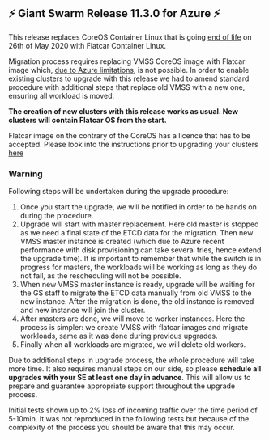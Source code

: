 ## :zap:  Giant Swarm Release 11.3.0 for Azure :zap:

This release replaces CoreOS Container Linux that is going [end of life](https://coreos.com/os/eol/) on 26th of May 2020 with Flatcar Container Linux. 

Migration process requires replacing VMSS CoreOS image with Flatcar image which, [due to Azure limitations](https://docs.microsoft.com/en-us/azure/virtual-machine-scale-sets/virtual-machine-scale-sets-upgrade-scale-set#create-time-properties), is not possible. In order to enable existing clusters to upgrade with this release we had to amend standard procedure with additional steps that replace old VMSS with a new one, ensuring all workload is moved. 

**The creation of new clusters with this release works as usual. New clusters will contain Flatcar OS from the start.**

Flatcar image on the contrary of the CoreOS has a licence that has to be accepted. Please look into the instructions prior to upgrading your clusters [here](https://github.com/giantswarm/releases/blob/master/announcements/11-3-0-azure-flatcar-licence-approval.md)

### Warning
Following steps will be undertaken during the upgrade procedure:
1. Once you start the upgrade, we will be notified in order to be hands on during the procedure.
2. Upgrade will start with master replacement. Here old master is stopped as we need a final state of the ETCD data for the migration. Then new VMSS master instance is created (which due to Azure recent performance with disk provisioning can take several tries, hence extend the upgrade time). 
It is important to remember that while the switch is in progress for masters, the workloads will be working as long as they do not fail, as the rescheduling will not be possible.
3. When new VMSS master instance is ready, upgrade will be waiting for the GS staff to migrate the ETCD data manually from old VMSS to the new instance. After the migration is done, the old instance is removed and new instance will join the cluster.
4. After masters are done, we will move to worker instances. Here the process is simpler: we create VMSS with flatcar images and migrate workloads, same as it was done during previous upgrades.
5. Finally when all workloads are migrated, we will delete old workers.

Due to additional steps in upgrade process, the whole procedure will take more time. It also requires manual steps on our side, so please **schedule all upgrades with your SE at least one day in advance**. This will allow us to prepare and guarantee appropriate support throughout the upgrade process.

Initial tests shown up to 2% loss of incoming traffic over the time period of 5-10min. It was not reproduced in the following tests but because of the complexity of the process you should be aware that this may occur.
